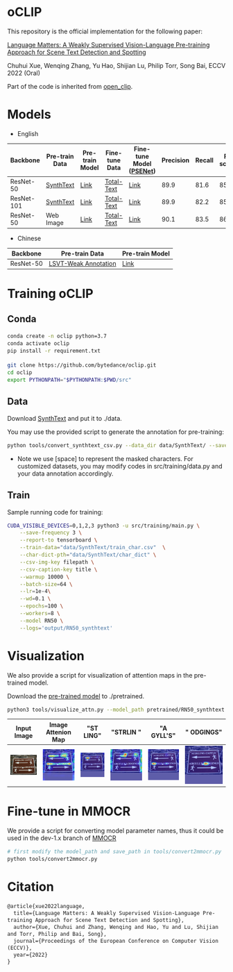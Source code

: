 # oCLIP

This repository is the official implementation for the following paper:

[Language Matters: A Weakly Supervised Vision-Language Pre-training Approach for Scene Text Detection and Spotting](https://arxiv.org/abs/2203.03911)

Chuhui Xue, Wenqing Zhang, Yu Hao, Shijian Lu, Philip Torr, Song Bai, ECCV 2022 (Oral)

Part of the code is inherited from [open_clip](https://github.com/mlfoundations/open_clip).

# Models

* English

| Backbone | Pre-train Data | Pre-train Model | Fine-tune Data | Fine-tune Model ([PSENet](https://github.com/whai362/PSENet)) | Precision | Recall | F-score |
|----------|----------------|-----------------|----------------|----------------|-----------|-----------|-----------|
| ResNet-50 | [SynthText](https://www.robots.ox.ac.uk/~vgg/data/scenetext/) | [Link](https://1drv.ms/u/s!Al-Eh1QsezDHhONgVq_Q-h28M5NSTg?e=Elvcsj) | [Total-Text](https://github.com/cs-chan/Total-Text-Dataset) | [Link](https://1drv.ms/u/s!Al-Eh1QsezDHhONkmHtayDoqTHLgkg?e=zu64Iv) | 89.9 | 81.6 | 85.5 |
| ResNet-101 | [SynthText](https://www.robots.ox.ac.uk/~vgg/data/scenetext/) | [Link](https://1drv.ms/u/s!Al-Eh1QsezDHhONibwNePlvoa49oUg?e=2jjbEa) | [Total-Text](https://github.com/cs-chan/Total-Text-Dataset) | [Link](https://1drv.ms/u/s!Al-Eh1QsezDHhONm7Jdoi58GXb67gg?e=X0K39L) | 89.9 | 82.2 | 85.9 |
| ResNet-50 | Web Image | [Link](https://1drv.ms/u/s!Al-Eh1QsezDHhONhJgZBfPf0ymJ3YA?e=6SZR4w) | [Total-Text](https://github.com/cs-chan/Total-Text-Dataset) | [Link](https://1drv.ms/u/s!Al-Eh1QsezDHhONlCkGsx0zLJkSrbw?e=ng4hSt) | 90.1 | 83.5 | 86.7 |

* Chinese

| Backbone | Pre-train Data | Pre-train Model |
|----------|----------------|----------------|
| ResNet-50 | [LSVT-Weak Annotation](https://rrc.cvc.uab.es/?ch=16&com=introduction) | [Link](https://1drv.ms/u/s!Al-Eh1QsezDHhONjIta2HhLeSNPhgw?e=ziQaBe) |

# Training oCLIP

## Conda
```Bash
conda create -n oclip python=3.7
conda activate oclip
pip install -r requirement.txt

git clone https://github.com/bytedance/oclip.git
cd oclip
export PYTHONPATH="$PYTHONPATH:$PWD/src"
```

## Data
Download [SynthText](https://www.robots.ox.ac.uk/~vgg/data/scenetext/) and put it to ./data.

You may use the provided script to generate the annotation for pre-training:
```Bash
python tools/convert_synthtext_csv.py --data_dir data/SynthText/ --save_dir data/SynthText/
```
* Note we use [space] to represent the masked characters. For customized datasets, you may modify codes in src/training/data.py and your data annotation accordingly.

## Train
Sample running code for training:
```Bash
CUDA_VISIBLE_DEVICES=0,1,2,3 python3 -u src/training/main.py \
    --save-frequency 3 \
    --report-to tensorboard \
    --train-data="data/SynthText/train_char.csv"  \
    --char-dict-pth="data/SynthText/char_dict" \
    --csv-img-key filepath \
    --csv-caption-key title \
    --warmup 10000 \
    --batch-size=64 \
    --lr=1e-4\
    --wd=0.1 \
    --epochs=100 \
    --workers=8 \
    --model RN50 \
    --logs='output/RN50_synthtext' 
```
# Visualization
We also provide a script for visualization of attention maps in the pre-trained model.

Download the [pre-trained model](https://entuedu-my.sharepoint.com/:u:/r/personal/xuec0003_e_ntu_edu_sg/Documents/opensource/oCLIP/Pre-trained%20Models/RN50_synthtext.pt?csf=1&web=1&e=uVnGWs) to ./pretrained.

```Bash
python3 tools/visualize_attn.py --model_path pretrained/RN50_synthtext.pt --char_dict_path data/SynthText/char_dict --model_config_file src/training/model_configs/RN50.json --im_fn demo/sample.jpg --text_list "ST LING" "STRLIN " "A GYLL'S" " ODGINGS" --demo_path demo/
```

| Input Image | Image Attenion Map | "ST LING" | "STRLIN " | "A GYLL'S" | " ODGINGS" |
|-------------|--------------------|-----------|-----------|------------|------------|
|![Input Image](demo/sample.jpg)|![Image Attenion Map](demo/im_attn_demo.jpg)|![Char Attention Map 0](demo/char_attn_demo_0.jpg)|![Char Attention Map 1](demo/char_attn_demo_1.jpg)|![Char Attention Map 2](demo/char_attn_demo_2.jpg)|![Char Attention Map 3](demo/char_attn_demo_3.jpg)|


# Fine-tune in MMOCR
We provide a script for converting model parameter names, thus it could be used in the dev-1.x branch of [MMOCR](https://github.com/open-mmlab/mmocr/tree/dev-1.x)
```Bash
# first modify the model_path and save_path in tools/convert2mmocr.py
python tools/convert2mmocr.py
```

# Citation
```Text
@article{xue2022language,
  title={Language Matters: A Weakly Supervised Vision-Language Pre-training Approach for Scene Text Detection and Spotting},
  author={Xue, Chuhui and Zhang, Wenqing and Hao, Yu and Lu, Shijian and Torr, Philip and Bai, Song},
  journal={Proceedings of the European Conference on Computer Vision (ECCV)},
  year={2022}
}
```
